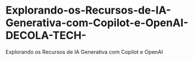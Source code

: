 # Explorando-os-Recursos-de-IA-Generativa-com-Copilot-e-OpenAI-DECOLA-TECH-
Explorando os Recursos de IA Generativa com Copilot e OpenAI
